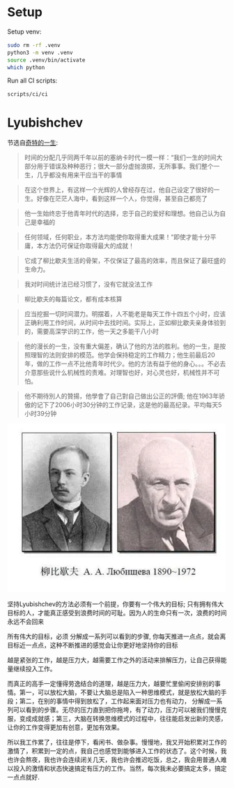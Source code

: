 # Setup

Setup venv:
```sh
sudo rm -rf .venv
python3 -m venv .venv
source .venv/bin/activate
which python
```

Run all CI scripts:

```sh
scripts/ci/ci
```

# Lyubishchev

节选自[奇特的一生](https://book.douban.com/subject/1115353/): 

> 时间的分配几乎同两千年以前的塞纳卡时代一模一样：“我们一生的时间大部分用于错误及种种恶行；很大一部分虚抛浪掷，无所事事。我们整个一生，几乎都没有用来干应当干的事情

> 在这个世界上，有这样一个光辉的人曾经存在过，他自己设定了很好的一生。好像在茫茫人海中，看到这样一个人，你觉得，甚至自己都亮了

> 他一生始终忠于他青年时代的选择，忠于自己的爱好和理想。他自己认为自己是幸福的

> 任何领域，任何职业，本方法均能使你取得重大成果！“即使才能十分平庸，本方法仍可保证你取得最大的成就！

> 它成了柳比歇夫生活的骨架，不仅保证了最高的效率，而且保证了最旺盛的生命力。

> 我对时间统计法已经习惯了，没有它就没法工作

> 柳比歇夫的每篇论文，都有成本核算

> 应当挖掘一切时间潜力。明摆着，人不能老是每天工作十四五个小时，应该正确利用工作时间，从时间中去找时间。实际上，正如柳比歇夫亲身体验到的，需要高深学识的工作，他一天之多能干八小时

> 他的漫长的一生，没有重大偏差，确认了他的方法的胜利。他的一生，是按照理智的法则安排的模范。他学会保持稳定的工作精力；他生前最后20年，做的工作一点不比他青年时代少。他的方法有益于他的身心。。。不必去介意那些说什么机械性的责难。对理智也好，对心灵也好，机械性并不可怕。

> 他不期待別人的贊揚，他學會了自己對自己做出公正的評價; 他在1963年骄傲的记下了2006小时30分钟的工作记录，这是他的最高纪录。平均每天5小时39分钟

<img src="https://raw.githubusercontent.com/eliteGoblin/images/master/blog/img/picgo/20220531204151.png" alt="20220531204151" style="width:500px"/>    


坚持Lyubishchev的方法必须有一个前提，你要有一个伟大的目标; 只有拥有伟大目标的人，才能真正感受到浪费时间的可耻。因为人的生命只有一次，浪费的时间永远不会回来

所有伟大的目标，必须 分解成一系列可以看到的步骤, 你每天推进一点点，就会离目标近一点点，这种不断推进的感觉会让你更好地坚持你的目标

越是紧张的工作，越是压力大，越需要工作之外的活动来排解压力，让自己获得能量继续投入工作。

而真正的高手一定懂得劳逸结合的道理，越是压力大，越要忙里偷闲安排别的事情。第一，可以放松大脑，不要让大脑总是陷入一种思维模式，就是放松大脑的手段；第二，在别的事情中得到放松了，工作起来面对压力也有动力， 分解成一系列可以看到的步骤。无尽的压力直到把你拖垮，有了动力，压力可以被我们慢慢克服，变成成就感；第三，大脑在转换思维模式的过程中，往往能启发出新的灵感，让你的工作变得更加有创意，更加有效果。

所以我工作累了，往往是停下，看闲书、做杂事。慢慢地，我又开始积累对工作的激情了，积累到一定的点，我自己也感觉到能够进入工作的状态了。这个时候，我也许会熬夜，我也许会连续闭关几天，我也许会推迟吃饭，总之，我会用普通人难以投入的激情和状态快速搞定有压力的工作。当然，每次我未必要搞定太多，搞定一点点就好.  